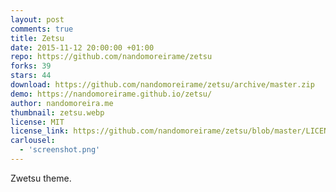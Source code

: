 ```yaml
---
layout: post
comments: true
title: Zetsu
date: 2015-11-12 20:00:00 +01:00
repo: https://github.com/nandomoreirame/zetsu
forks: 39
stars: 44
download: https://github.com/nandomoreirame/zetsu/archive/master.zip
demo: https://nandomoreirame.github.io/zetsu/
author: nandomoreira.me
thumbnail: zetsu.webp
license: MIT
license_link: https://github.com/nandomoreirame/zetsu/blob/master/LICENSE
carlousel:
  - 'screenshot.png'
---
```


Zwetsu theme.
